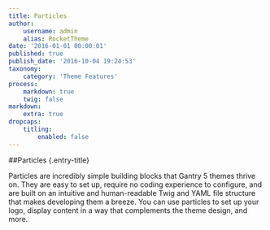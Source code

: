 ```yaml
---
title: Particles
author:
    username: admin
    alias: RocketTheme
date: '2016-01-01 00:00:01'
published: true
publish_date: '2016-10-04 19:24:53'
taxonomy:
    category: 'Theme Features'
process:
    markdown: true
    twig: false
markdown:
    extra: true
dropcaps:
    titling:
        enabled: false
---
```


##Particles {.entry-title}
<p>Particles are incredibly simple building blocks that Gantry 5 themes thrive on. They are easy to set up, require no coding experience to configure, and are built on an intuitive and human-readable Twig and YAML file structure that makes developing them a breeze. You can use particles to set up your logo, display content in a way that complements the theme design, and more.</p>
